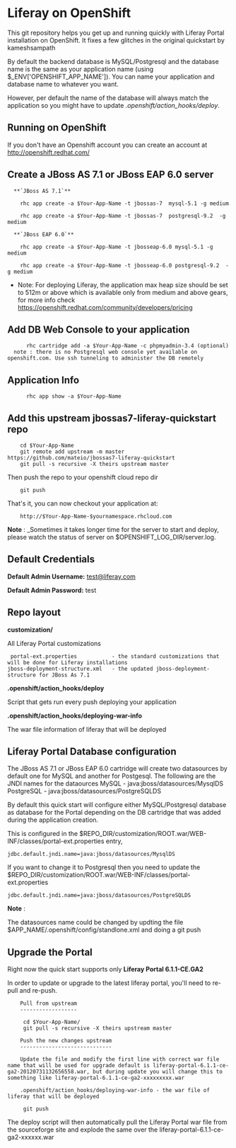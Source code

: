 Liferay on OpenShift
===================

This git repository helps you get up and running quickly with Liferay Portal installation
on OpenShift. It fixes a few glitches in the original quickstart by kameshsampath

By default the backend database is MySQL/Postgresql and the database name is the
same as your application name (using $_ENV['OPENSHIFT_APP_NAME']).  You can name
your application and database name to whatever you want.  

However, per default the name of the database will always match the application so you might have to update *.openshift/action_hooks/deploy*.


Running on OpenShift
--------------------

If you don't have an Openshift account you can create an account at http://openshift.redhat.com/ 

Create a JBoss AS 7.1 or JBoss EAP 6.0 server
---------------------------------------------

      **`JBoss AS 7.1`**

        rhc app create -a $Your-App-Name -t jbossas-7  mysql-5.1 -g medium

        rhc app create -a $Your-App-Name -t jbossas-7  postgresql-9.2  -g medium
	                    
      **`JBoss EAP 6.0`**

        rhc app create -a $Your-App-Name -t jbosseap-6.0 mysql-5.1 -g medium
	
        rhc app create -a $Your-App-Name -t jbosseap-6.0 postgresql-9.2  -g medium
    
* Note: For deploying Liferay, the application max heap size should be set to 512m or above which is available only from medium and above gears, for more info check https://openshift.redhat.com/community/developers/pricing
	
Add DB Web Console to your application
--------------------------------------
          rhc cartridge add -a $Your-App-Name -c phpmyadmin-3.4 (optional)
	  note : there is no Postgresql web console yet available on openshift.com. Use ssh tunneling to administer the DB remotely
		
Application Info
----------------
          rhc app show -a $Your-App-Name

Add this upstream jbossas7-liferay-quickstart repo
--------------------------------------------------

        cd $Your-App-Name
        git remote add upstream -m master https://github.com/mateio/jbossas7-liferay-quickstart
        git pull -s recursive -X theirs upstream master

  Then push the repo to your openshift cloud repo dir

        git push

   That's it, you can now checkout your application at:

        http://$Your-App-Name-$yournamespace.rhcloud.com
         
__Note__ : 
_Sometimes it takes longer time for the server to start and deploy, please watch the status of server on $OPENSHIFT_LOG_DIR/server.log.

Default Credentials
-------------------

**Default Admin Username:** test@liferay.com

**Default Admin Password:** test

Repo layout
-----------

**customization/** 

All Liferay Portal customizations

     portal-ext.properties           - the standard customizations that will be done for Liferay installations
    jboss-deployment-structure.xml   - the updated jboss-deployment-structure for JBoss As 7.1
		
**.openshift/action_hooks/deploy** 

Script that gets run every push deploying your application

**.openshift/action_hooks/deploying-war-info**

The war file information of liferay that will be deployed

Liferay Portal Database configuration
-------------------------------------

The JBoss AS 7.1 or JBoss EAP 6.0 cartridge will create two datasources by default one for MySQL and another for Postgesql.  The following are 
the JNDI names for the dataources
		MySQL      - java:jboss/datasources/MysqlDS
		PostgreSQL - java:jboss/datasources/PostgreSQLDS

By default this quick start will configure either MySQL/Postgresql database as database for the Portal depending on the DB cartridge that was added 
during the application creation.

This is configured in the $REPO_DIR/customization/ROOT.war/WEB-INF/classes/portal-ext.properties entry,
	
	jdbc.default.jndi.name=java:jboss/datasources/MysqlDS
		
If you want to change it to Postgresql then you need to update the $REPO_DIR/customization/ROOT.war/WEB-INF/classes/portal-ext.properties

	jdbc.default.jndi.name=java:jboss/datasources/PostgreSQLDS

__Note__ : 

The datasources name could be changed by updting the file $APP_NAME/.openshift/config/standlone.xml and doing a git push
	

Upgrade the Portal
------------------

Right now the quick start supports only **Liferay Portal 6.1.1-CE.GA2**

In order to update or upgrade to the latest liferay portal, you'll need to re-pull
and re-push.

        Pull from upstream
        ------------------

         cd $Your-App-Name/
         git pull -s recursive -X theirs upstream master

        Push the new changes upstream
        -----------------------------

        Update the file and modify the first line with correct war file name that will be used for upgrade default is liferay-portal-6.1.1-ce-ga2-20120731132656558.war, but during update you will change this to something like liferay-portal-6.1.1-ce-ga2-xxxxxxxxx.war
 
        .openshift/action_hooks/deploying-war-info - the war file of liferay that will be deployed

         git push

       
The deploy script will then automatically pull the Liferay Portal war file from the sourceforge site and explode the same over the liferay-portal-6.1.1-ce-ga2-xxxxxx.war

